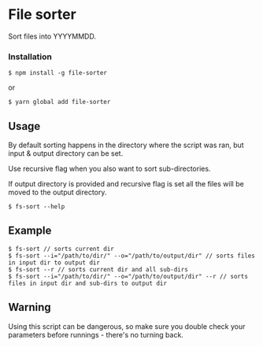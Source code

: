# File sorter

Sort files into YYYYMMDD.

### Installation

```
$ npm install -g file-sorter
```

or

```
$ yarn global add file-sorter
```

## Usage

By default sorting happens in the directory where the script was ran, but input & output directory can be set.

Use recursive flag when you also want to sort sub-directories.

If output directory is provided and recursive flag is set all the files will be moved to the output directory.

```
$ fs-sort --help
```

## Example

```
$ fs-sort // sorts current dir
$ fs-sort --i="/path/to/dir/" --o="/path/to/output/dir" // sorts files in input dir to output dir
$ fs-sort --r // sorts current dir and all sub-dirs
$ fs-sort --i="/path/to/dir/" --o="/path/to/output/dir" --r // sorts files in input dir and sub-dirs to output dir
```

## Warning

Using this script can be dangerous, so make sure you double check your parameters before runnings - there's no turning back.
